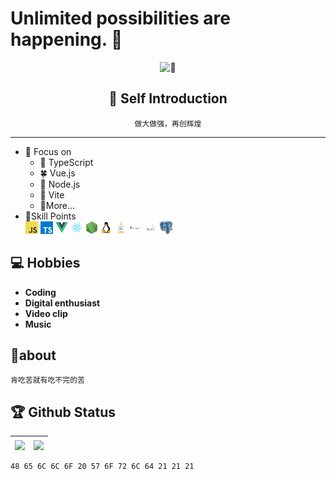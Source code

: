 # Unlimited possibilities are happening. 👋

<div align="center">

<img  width="150" alt="🦑" src="https://count.getloli.com/get/@:MoLing-Dong?theme=rule34">

## 🤷 Self Introduction

    做大做强，再创辉煌

</div>

---

- 🌱 Focus on
  - 🚤 TypeScript
  - 🍀 Vue.js
  - 🌿 Node.js
  - 🚀 Vite
  - 💯More...
- 🔧Skill Points
  <div>
  <img height="20px" width="20px" alt="javascript" src="https://raw.githubusercontent.com/github/explore/80688e429a7d4ef2fca1e82350fe8e3517d3494d/topics/javascript/javascript.png" />
  <img height="20px" width="20px" alt="typescript" src="https://raw.githubusercontent.com/github/explore/80688e429a7d4ef2fca1e82350fe8e3517d3494d/topics/typescript/typescript.png">
  <img height="20px" width="20px" alt="vue" src="https://raw.githubusercontent.com/github/explore/80688e429a7d4ef2fca1e82350fe8e3517d3494d/topics/vue/vue.png">
  <img height="20px" width="20px" alt="react" src="https://raw.githubusercontent.com/github/explore/80688e429a7d4ef2fca1e82350fe8e3517d3494d/topics/react/react.png">
  <img height="20px" width="20px" alt="nodejs" src="https://raw.githubusercontent.com/github/explore/80688e429a7d4ef2fca1e82350fe8e3517d3494d/topics/nodejs/nodejs.png">
  <img height="20px" width="20px" alt="linux" src="https://raw.githubusercontent.com/github/explore/80688e429a7d4ef2fca1e82350fe8e3517d3494d/topics/linux/linux.png">
  <img height="20px" width="20px" alt="java" src="https://raw.githubusercontent.com/github/explore/80688e429a7d4ef2fca1e82350fe8e3517d3494d/topics/java/java.png">
  <img height="20px" width="20px" alt="mongodb" src="https://raw.githubusercontent.com/github/explore/80688e429a7d4ef2fca1e82350fe8e3517d3494d/topics/mongodb/mongodb.png">
  <img height="20px" width="20px" alt="mysql" src="https://raw.githubusercontent.com/github/explore/80688e429a7d4ef2fca1e82350fe8e3517d3494d/topics/mysql/mysql.png">
  <img height="20px" width="20px" alt="postgresql" src="https://raw.githubusercontent.com/github/explore/80688e429a7d4ef2fca1e82350fe8e3517d3494d/topics/postgresql/postgresql.png">
  </div>

## 💻 Hobbies

- **Coding**
- **Digital enthusiast**
- **Video clip**
- **Music**

## 🤖about

    肯吃苦就有吃不完的苦

## 🏆 Github Status

| <img align="center" src="https://github-readme-stats.vercel.app/api/top-langs/?username=MoLing-Dong&theme=buefy&hide_border=true&hide=Shell,BAtchfile,Stylus" /> | <img align="center" src="https://github-readme-stats.vercel.app/api?username=MoLing-Dong&show_icons=true&include_all_commits=true&theme=buefy&hide_border=true" /> |
| ---------------------------------------------------------------------------------------------------------------------------------------------------------------- | ------------------------------------------------------------------------------------------------------------------------------------------------------------------ |

```shell
48 65 6C 6C 6F 20 57 6F 72 6C 64 21 21 21
```
